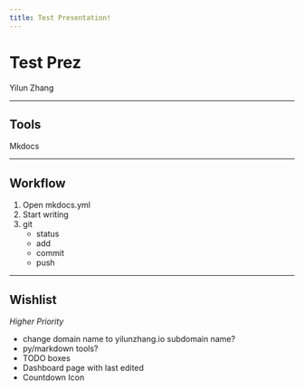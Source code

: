 ```yaml
---
title: Test Presentation!
---
```


# Test Prez

Yilun Zhang

---

## Tools

Mkdocs

---

## Workflow

1. Open mkdocs.yml
2. Start writing
3. git
    - status
    - add
    - commit
    - push

---

## Wishlist

*Higher Priority*

- change domain name to yilunzhang.io subdomain name?
- py/markdown tools?
- TODO boxes
- Dashboard page with last edited
- Countdown Icon
